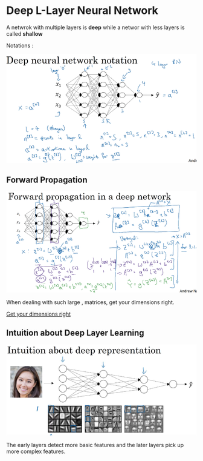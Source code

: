 # Deep L-Layer Neural Network

A netwrok with multiple layers is **deep** while a networ with less layers is called **shallow**

Notations : 

![Notation](/Notes/5.%20Deep%20L-Layer/notation.png)

## Forward Propagation

![Forward Propagation](/Notes/5.%20Deep%20L-Layer/forward%20propagation.png)

When dealing with such large , matrices, get your dimensions right.

[Get your dimensions right](https://www.youtube.com/watch?v=yslMo3hSbqE&list=PLkDaE6sCZn6Ec-XTbcX1uRg2_u4xOEky0&index=38)

## Intuition about Deep Layer Learning

![Intuition](/Notes/5.%20Deep%20L-Layer/Intuition.png)

The early layers detect more basic features and the later layers pick up more complex features.

